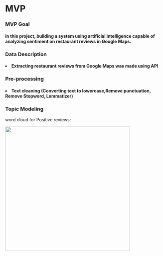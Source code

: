 <h1> MVP    </h1>

<h3>MVP Goal </h3>
<h4>in this project, building a system using artificial intelligence capable of analyzing sentiment on restaurant reviews in Google Maps.</h4>
 
      
      

      
      
 <h3>Data Description</h3>
 <h4> <li> Extracting restaurant reviews from Google Maps was made using API</li> </h4>
 
 <h3>Pre-processing</h3>
 
 <h4>  
     <li>  Text cleaning (Converting text to lowercase,Remove punctuation, Remove Stopword, Lemmatizer) </li> 
      <h3>  Topic Modeling </h3>
 
 word cloud for Positive reviews:
 
 
<img src="https://user-images.githubusercontent.com/93095814/148648580-874ba041-dd19-4caa-8f2e-b10282dd43cb.png" width="400" heigh="400" /> 
 
</h4>

     
     
